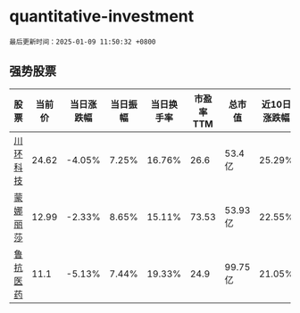 # quantitative-investment

`最后更新时间：2025-01-09 11:50:32 +0800`

## 强势股票

|股票|当前价|当日涨跌幅|当日振幅|当日换手率|市盈率TTM|总市值|近10日涨跌幅|
|----|----|----|----|----|----|----|----|
|[川环科技](https://xueqiu.com/S/SZ300547)|24.62|-4.05%|7.25%|16.76%|26.6|53.4亿|25.29%|
|[蒙娜丽莎](https://xueqiu.com/S/SZ002918)|12.99|-2.33%|8.65%|15.11%|73.53|53.93亿|22.55%|
|[鲁抗医药](https://xueqiu.com/S/SH600789)|11.1|-5.13%|7.44%|19.33%|24.9|99.75亿|21.05%|
